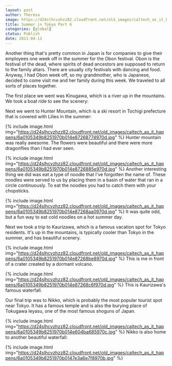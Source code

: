 ```yaml
---
layout: post
author: Theresa
image: https://d24slhcvzhzz82.cloudfront.net/old_images/caltech_as_it_happens/6a0105349b8251970b014e604b9d6e970c.jpg
title: Summer in Tokyo Part 6
categories: [global]
status: Publish
date: 2011-04-11
---
```


Another thing that's pretty common in Japan is for companies to give their employees one week off in the summer for the Obon festival. Obon is the festival of the dead, where spirits of dead ancestors are supposed to return to the family altars. There are usually city festivals with dancing and food. Anyway, I had Obon week off, so my grandmother, who is Japanese, decided to come visit me and her family during this week. We traveled to all sorts of places together.

The first place we went was Kinugawa, which is a river up in the mountains. We took a boat ride to see the scenery:

Next we went to Hunter Mountain, which is a ski resort in Tochigi prefecture that is covered with Lilies in the summer:


{% include image.html img="https://d24slhcvzhzz82.cloudfront.net/old_images/caltech_as_it_happens/6a0105349b8251970b014e87268774970d.jpg" %}
Hunter mountain was really awesome. The flowers were beautiful and there were more dragonflies than I had ever seen.


{% include image.html img="https://d24slhcvzhzz82.cloudfront.net/old_images/caltech_as_it_happens/6a0105349b8251970b014e8726885e970d.jpg" %}
Another interesting thing we did was eat a type of noodle that I've forgotten the name of. These noodles were served to us by placing them in a basin of water that ran in a circle continuously. To eat the noodles you had to catch them with your chopsticks.


{% include image.html img="https://d24slhcvzhzz82.cloudfront.net/old_images/caltech_as_it_happens/6a0105349b8251970b014e87268aa0970d.jpg" %}
It was quite odd, but a fun way to eat cold noodles on a hot summer day.

Next we took a trip to Kaurizawa, which is a famous vacation spot for Tokyo residents. It's up in the mountains, is typically cooler than Tokyo in the summer, and has beautiful scenery.


{% include image.html img="https://d24slhcvzhzz82.cloudfront.net/old_images/caltech_as_it_happens/6a0105349b8251970b014e87268be8970d.jpg" %}
This is me in front of a crater created by a dormant volcano.


{% include image.html img="https://d24slhcvzhzz82.cloudfront.net/old_images/caltech_as_it_happens/6a0105349b8251970b014e87268c6f970d.jpg" %}
This is Kaurizawa's famous waterfall.

Our final trip was to Nikko, which is probably the most popular tourist spot near Tokyo. It has a famous temple and is also the burying place of Tokugawa Ieyasu, one of the most famous shoguns of Japan.


{% include image.html img="https://d24slhcvzhzz82.cloudfront.net/old_images/caltech_as_it_happens/6a0105349b8251970b014e604ba685970c.jpg" %}
Nikko is also home to another beautiful waterfall:


{% include image.html img="https://d24slhcvzhzz82.cloudfront.net/old_images/caltech_as_it_happens/6a0105349b8251970b0147e3a6e7f8970b.jpg" %}
